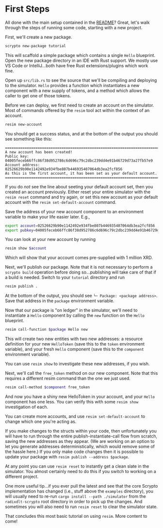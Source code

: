# First Steps

All done with the main setup contained in the [README](../README.md)?  Great, let's walk through the steps of running some code, starting with a new project.

First, we'll create a new package.
```bash
scrypto new-package tutorial
```
This will scaffold a simple package which contains a single `Hello` blueprint.  Open the new package directory in an IDE with Rust support.  We mostly use VS Code or IntelliJ...both have free Rust extensions/plugins which work fine.

Open up `src/lib.rs` to see the source that we'll be compiling and deploying to the simulator.  `Hello` provides a function which instantiates a new component with a new supply of tokens, and a method which allows the caller to get one of those tokens.

Before we can deploy, we first need to create an account on the simulator.  Most of commands offered by the `resim` tool act within the context of an account.
```bash
resim new-account
```
You should get a success status, and at the bottom of the output you should see something like this:
```
================================================================================
A new account has been created!
Public key: 04005feceb66ffc86f38d952786c6d696c79c2dbc239dd4e91b46729d73a27fb57e9
Account address: 02526629b90e1142492e934fbe807b446935407064db3ea2fcf856
As this is the first account, it has been set as your default account.
================================================================================
```
If you do _not_ see the line about seeting your default account set, then you created an account previously.  Either reset your entire simulator with the `resim reset` command and try again, or set this new account as your default account with the `resim set-default-account` command.

Save the address of your new account component to an environment variable to make your life easier later.  E.g.,
```bash
export account=02526629b90e1142492e934fbe807b446935407064db3ea2fcf856
export pubkey=04005feceb66ffc86f38d952786c6d696c79c2dbc239dd4e91b46729d73a27fb57e9
```

You can look at your new account by running
```bash
resim show $account
```
Which will show that your account comes pre-supplied with 1 million XRD.

Next, we'll publish our package.  Note that it is not necessary to perform a `scrypto build` operation before doing so...publishing will take care of that if a build is needed.  Switch to your `tutorial` directory and run
```bash
resim publish .
```
At the bottom of the output, you should see `└─ Package: <package address>`.  Save that address in the `package` environment variable.

Now that our package is "on ledger" in the simulator, we'll need to instantiate a `Hello` component by calling the `new` function on the `Hello` blueprint.
```bash
resim call-function $package Hello new
```
This will create two new entities with two new addresses: a resource definition for your new `HelloToken` (save this to the `token` environment variable), and your fresh `Hello` component (save this to the `component` environment variable).

You can use `resim show` to investigate these new addresses, if you wish.

Next, we'll call the `free_token` method on our new component.  Note that this requires a different resim command than the one we just used.
```bash
resim call-method $component free_token
```
And now you have a shiny new HelloToken in your account, and your `Hello` component has one less.  You can verify this with some `resim show` investigation of each.

You can create more accounts, and use `resim set-default-account` to change which one you're acting as.

If you make changes to the structs within your code, then unfortunately you will have to run through the entire publish-instantiate-call flow from scratch, saving the new addresses as they appear.  (We are working on an option to let you generate addresses deterministically, which would remove some of the hassle here.) If you only make code changes then it is possible to update your package with `resim publish --address $package`.

At any point you can use `resim reset` to instantly get a clean slate in the simulator. You almost certainly need to do this if you switch to working on a different project.

One more useful tip...if you ever pull the latest and see that the core Scrypto implementation has changed (i.e., stuff above the `examples` directory), you will usually need to re-run `cargo install --path ./simulator` from the `radixdlt-scrypto` root directory in order to pick up the changes. And sometimes you will also need to run `resim reset` to clear the simulator state. 

That concludes this most basic tutorial on using `resim`.  More content to come!